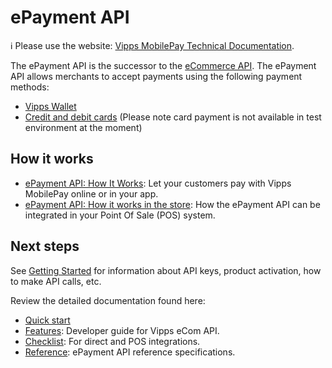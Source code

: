 <!-- START_METADATA
---
title: Introduction to the ePayment API
sidebar_label: Introduction
sidebar_position: 1
hide_table_of_contents: true
description: Use the ePayment API to create various online payment flows.
pagination_next: null
pagination_prev: null
---
END_METADATA -->

# ePayment API

<!-- START_COMMENT -->

ℹ️ Please use the website:
[Vipps MobilePay Technical Documentation](https://vippsas.github.io/vipps-developer-docs/docs/APIs/epayment-api).

<!-- END_COMMENT -->

The ePayment API is the successor to the [eCommerce API](https://vippsas.github.io/vipps-developer-docs/docs/APIs/ecom-api).
The ePayment API allows merchants to accept payments using the following payment methods:

* [Vipps Wallet](how-it-works/vipps-epayment-api-how-it-works-online.md#1-pay-with-vipps)
* [Credit and debit cards](features/free-standing-card-payments.md) (Please note card payment is not available in test environment at the moment)

## How it works

* [ePayment API: How It Works](./how-it-works/vipps-epayment-api-how-it-works-online.md): Let your customers pay with Vipps MobilePay online or in your app.
* [ePayment API: How it works in the store](./how-it-works/vipps-epayment-api-how-it-works-in-store.md): How the ePayment API can be integrated in your Point Of Sale (POS) system.

## Next steps

See
[Getting Started](https://vippsas.github.io/vipps-developer-docs/docs/vipps-developers/vipps-getting-started)
for information about API keys, product activation, how to make API calls, etc.

Review the detailed documentation found here:

* [Quick start](quick-start.md)
* [Features](features/README.md): Developer guide for Vipps eCom API.
* [Checklist](checklist.md): For direct and POS integrations.
* [Reference](https://vippsas.github.io/vipps-developer-docs/api/epayment): ePayment API reference specifications.
